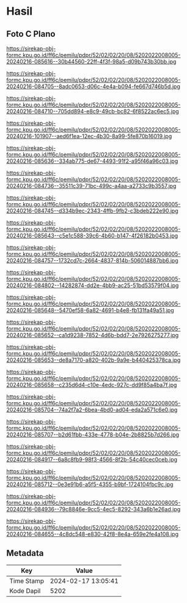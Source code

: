 # Hasil

## Foto C Plano

https://sirekap-obj-formc.kpu.go.id/ff6c/pemilu/pdpr/52/02/02/20/08/5202022008005-20240216-085616--30b44560-22ff-4f3f-98a5-d09b743b30bb.jpg

https://sirekap-obj-formc.kpu.go.id/ff6c/pemilu/pdpr/52/02/02/20/08/5202022008005-20240216-084705--8adc0653-d06c-4e4a-b094-fe667d746b5d.jpg

https://sirekap-obj-formc.kpu.go.id/ff6c/pemilu/pdpr/52/02/02/20/08/5202022008005-20240216-084710--705dd894-e8c9-49cb-bc82-6f8522ac6ec5.jpg

https://sirekap-obj-formc.kpu.go.id/ff6c/pemilu/pdpr/52/02/02/20/08/5202022008005-20240216-101907--aed6f1ea-12ec-4b30-8a99-5fe870b16019.jpg

https://sirekap-obj-formc.kpu.go.id/ff6c/pemilu/pdpr/52/02/02/20/08/5202022008005-20240216-085636--334ab775-de67-4493-91f2-a95f46a96c03.jpg

https://sirekap-obj-formc.kpu.go.id/ff6c/pemilu/pdpr/52/02/02/20/08/5202022008005-20240216-084736--35511c39-71bc-499c-a4aa-a2733c9b3557.jpg

https://sirekap-obj-formc.kpu.go.id/ff6c/pemilu/pdpr/52/02/02/20/08/5202022008005-20240216-084745--d334b9ec-2343-4ffb-9fb2-c3bdeb222e90.jpg

https://sirekap-obj-formc.kpu.go.id/ff6c/pemilu/pdpr/52/02/02/20/08/5202022008005-20240216-085643--c5e1c588-39c6-4b60-b147-4f26182b0453.jpg

https://sirekap-obj-formc.kpu.go.id/ff6c/pemilu/pdpr/52/02/02/20/08/5202022008005-20240216-084757--1732cd7c-2664-4837-814b-506014887bb6.jpg

https://sirekap-obj-formc.kpu.go.id/ff6c/pemilu/pdpr/52/02/02/20/08/5202022008005-20240216-084802--14282874-dd2e-4bb9-ac25-51bd53579f04.jpg

https://sirekap-obj-formc.kpu.go.id/ff6c/pemilu/pdpr/52/02/02/20/08/5202022008005-20240216-085648--5470ef58-6a82-4691-b4e8-fb131fa49a51.jpg

https://sirekap-obj-formc.kpu.go.id/ff6c/pemilu/pdpr/52/02/02/20/08/5202022008005-20240216-085652--ca1d9238-7852-4d6b-bdd7-2e7926275277.jpg

https://sirekap-obj-formc.kpu.go.id/ff6c/pemilu/pdpr/52/02/02/20/08/5202022008005-20240216-085653--de8a7170-a820-402b-9a9e-b440425378ca.jpg

https://sirekap-obj-formc.kpu.go.id/ff6c/pemilu/pdpr/52/02/02/20/08/5202022008005-20240216-085658--c235d6d4-c10e-4edc-927c-dd9f85a4ba7f.jpg

https://sirekap-obj-formc.kpu.go.id/ff6c/pemilu/pdpr/52/02/02/20/08/5202022008005-20240216-085704--74a2f7a2-6bea-4bd0-ad04-eda2a571c6e0.jpg

https://sirekap-obj-formc.kpu.go.id/ff6c/pemilu/pdpr/52/02/02/20/08/5202022008005-20240216-085707--b2d61fbb-433e-4778-b04e-2b8825b7d266.jpg

https://sirekap-obj-formc.kpu.go.id/ff6c/pemilu/pdpr/52/02/02/20/08/5202022008005-20240216-084917--6a8c8fb9-98f3-4566-8f2b-54c40cec0ceb.jpg

https://sirekap-obj-formc.kpu.go.id/ff6c/pemilu/pdpr/52/02/02/20/08/5202022008005-20240216-085712--0e3e91b6-a5f5-4355-b9bf-1724104fbc9c.jpg

https://sirekap-obj-formc.kpu.go.id/ff6c/pemilu/pdpr/52/02/02/20/08/5202022008005-20240216-084936--79c8846e-9cc5-4ec5-8292-343a6b1e26ad.jpg

https://sirekap-obj-formc.kpu.go.id/ff6c/pemilu/pdpr/52/02/02/20/08/5202022008005-20240216-084655--4c8dc548-e830-42f8-8e4a-659e2fe4a108.jpg


## Metadata

| Key        | Value               |
| ---------- | ------------------- |
| Time Stamp | 2024-02-17 13:05:41 |
| Kode Dapil | 5202                |



